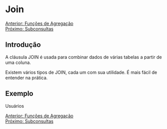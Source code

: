 # Join

[Anterior: Funções de Agregação](Funções-de-Agregação.md)
<br>
[Próximo: Subconsultas](Subconsultas.md)

## Introdução

A cláusula JOIN é usada para combinar dados de várias tabelas a partir de uma coluna.

Existem vários tipos de JOIN, cada um com sua utilidade. É mais fácil de entender na prática.

## Exemplo

Usuários


[Anterior: Funções de Agregação](Funções-de-Agregação.md)
<br>
[Próximo: Subconsultas](Subconsultas.md)